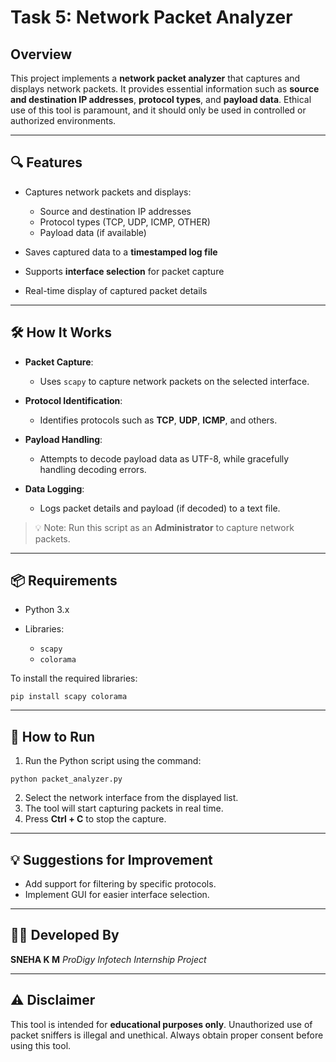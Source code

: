 # Task 5: Network Packet Analyzer

## Overview

This project implements a **network packet analyzer** that captures and displays network packets. It provides essential information such as **source and destination IP addresses**, **protocol types**, and **payload data**. Ethical use of this tool is paramount, and it should only be used in controlled or authorized environments.

---

## 🔍 Features

* Captures network packets and displays:

  * Source and destination IP addresses
  * Protocol types (TCP, UDP, ICMP, OTHER)
  * Payload data (if available)
* Saves captured data to a **timestamped log file**
* Supports **interface selection** for packet capture
* Real-time display of captured packet details

---

## 🛠️ How It Works

* **Packet Capture**:

  * Uses `scapy` to capture network packets on the selected interface.
* **Protocol Identification**:

  * Identifies protocols such as **TCP**, **UDP**, **ICMP**, and others.
* **Payload Handling**:

  * Attempts to decode payload data as UTF-8, while gracefully handling decoding errors.
* **Data Logging**:

  * Logs packet details and payload (if decoded) to a text file.

> 💡 Note: Run this script as an **Administrator** to capture network packets.

---

## 📦 Requirements

* Python 3.x
* Libraries:

  * `scapy`
  * `colorama`

To install the required libraries:

```
pip install scapy colorama
```

---

## 🚀 How to Run

1. Run the Python script using the command:

```
python packet_analyzer.py
```

2. Select the network interface from the displayed list.
3. The tool will start capturing packets in real time.
4. Press **Ctrl + C** to stop the capture.

---

## 💡 Suggestions for Improvement

* Add support for filtering by specific protocols.
* Implement GUI for easier interface selection.

---

## 👨‍💻 Developed By

**SNEHA K M**
*ProDigy Infotech Internship Project*

---

## ⚠️ Disclaimer

This tool is intended for **educational purposes only**. Unauthorized use of packet sniffers is illegal and unethical. Always obtain proper consent before using this tool.
